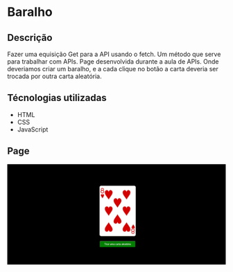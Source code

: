 # Baralho
## Descrição
Fazer uma equisição Get para a API usando o fetch. Um método que serve para trabalhar com APIs.
Page desenvolvida durante a aula de APIs. Onde deveriamos criar um baralho, e a cada clique no botão a carta deveria ser trocada por outra carta aleatória.

## Técnologias utilizadas
- HTML
- CSS
- JavaScript
## Page
<img src = "animação-api-fetch.gif">